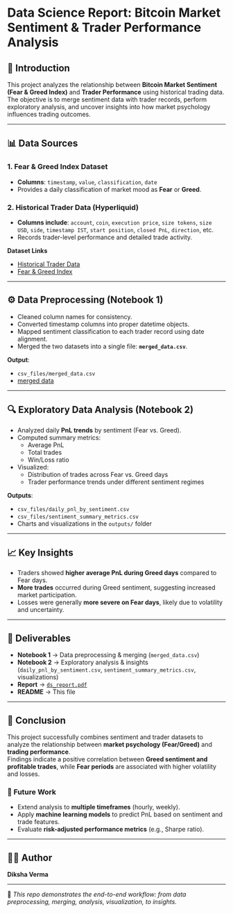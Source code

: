 # Data Science Report: Bitcoin Market Sentiment & Trader Performance Analysis

## 📌 Introduction
This project analyzes the relationship between **Bitcoin Market Sentiment (Fear & Greed Index)** and **Trader Performance** using historical trading data.  
The objective is to merge sentiment data with trader records, perform exploratory analysis, and uncover insights into how market psychology influences trading outcomes.

---

## 📊 Data Sources
### 1. Fear & Greed Index Dataset
- **Columns**: `timestamp`, `value`, `classification`, `date`  
- Provides a daily classification of market mood as **Fear** or **Greed**.

### 2. Historical Trader Data (Hyperliquid)
- **Columns include**: `account`, `coin`, `execution price`, `size tokens`, `size USD`, `side`, `timestamp IST`, `start position`, `closed PnL`, `direction`, etc.  
- Records trader-level performance and detailed trade activity.

**Dataset Links**  
- [Historical Trader Data](https://drive.google.com/file/d/1IAfLZwu6rJzyWKgBToqwSmmVYU6VbjVs/view?usp=sharing)  
- [Fear & Greed Index](https://drive.google.com/file/d/1PgQC0tO8XN-wqkNyghWc_-mnrYv_nhSf/view?usp=sharing)  

---

## ⚙️ Data Preprocessing (Notebook 1)
- Cleaned column names for consistency.  
- Converted timestamp columns into proper datetime objects.  
- Mapped sentiment classification to each trader record using date alignment.  
- Merged the two datasets into a single file: **`merged_data.csv`**.  

**Output**:  
- `csv_files/merged_data.csv`
- [merged data](https://drive.google.com/file/d/1BTSvI_0y1IQk84w_1lcTISbmE-Xz7yCb/view?usp=sharing)
---

## 🔍 Exploratory Data Analysis (Notebook 2)
- Analyzed daily **PnL trends** by sentiment (Fear vs. Greed).  
- Computed summary metrics:
  - Average PnL  
  - Total trades  
  - Win/Loss ratio  
- Visualized:
  - Distribution of trades across Fear vs. Greed days  
  - Trader performance trends under different sentiment regimes  

**Outputs**:  
- `csv_files/daily_pnl_by_sentiment.csv`  
- `csv_files/sentiment_summary_metrics.csv`  
- Charts and visualizations in the `outputs/` folder  

---

## 📈 Key Insights
- Traders showed **higher average PnL during Greed days** compared to Fear days.  
- **More trades** occurred during Greed sentiment, suggesting increased market participation.  
- Losses were generally **more severe on Fear days**, likely due to volatility and uncertainty.  

---

## 📂 Deliverables
- **Notebook 1** → Data preprocessing & merging (`merged_data.csv`)  
- **Notebook 2** → Exploratory analysis & insights (`daily_pnl_by_sentiment.csv`, `sentiment_summary_metrics.csv`, visualizations)  
- **Report** → [`ds_report.pdf`](./ds_report.pdf)  
- **README** → This file  

---

## 📝 Conclusion
This project successfully combines sentiment and trader datasets to analyze the relationship between **market psychology (Fear/Greed)** and **trading performance**.  
Findings indicate a positive correlation between **Greed sentiment and profitable trades**, while **Fear periods** are associated with higher volatility and losses.  

### 🚀 Future Work
- Extend analysis to **multiple timeframes** (hourly, weekly).  
- Apply **machine learning models** to predict PnL based on sentiment and trade features.  
- Evaluate **risk-adjusted performance metrics** (e.g., Sharpe ratio).  

---

## 🧑‍💻 Author
**Diksha Verma**  

---



📌 *This repo demonstrates the end-to-end workflow: from data preprocessing, merging, analysis, visualization, to insights.*  

